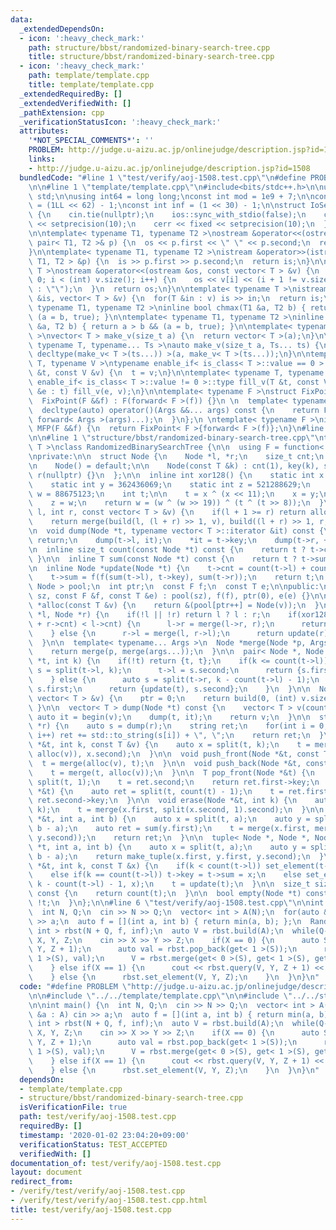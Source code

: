 ```yaml
---
data:
  _extendedDependsOn:
  - icon: ':heavy_check_mark:'
    path: structure/bbst/randomized-binary-search-tree.cpp
    title: structure/bbst/randomized-binary-search-tree.cpp
  - icon: ':heavy_check_mark:'
    path: template/template.cpp
    title: template/template.cpp
  _extendedRequiredBy: []
  _extendedVerifiedWith: []
  _pathExtension: cpp
  _verificationStatusIcon: ':heavy_check_mark:'
  attributes:
    '*NOT_SPECIAL_COMMENTS*': ''
    PROBLEM: http://judge.u-aizu.ac.jp/onlinejudge/description.jsp?id=1508
    links:
    - http://judge.u-aizu.ac.jp/onlinejudge/description.jsp?id=1508
  bundledCode: "#line 1 \"test/verify/aoj-1508.test.cpp\"\n#define PROBLEM \"http://judge.u-aizu.ac.jp/onlinejudge/description.jsp?id=1508\"\
    \n\n#line 1 \"template/template.cpp\"\n#include<bits/stdc++.h>\n\nusing namespace\
    \ std;\n\nusing int64 = long long;\nconst int mod = 1e9 + 7;\n\nconst int64 infll\
    \ = (1LL << 62) - 1;\nconst int inf = (1 << 30) - 1;\n\nstruct IoSetup {\n  IoSetup()\
    \ {\n    cin.tie(nullptr);\n    ios::sync_with_stdio(false);\n    cout << fixed\
    \ << setprecision(10);\n    cerr << fixed << setprecision(10);\n  }\n} iosetup;\n\
    \n\ntemplate< typename T1, typename T2 >\nostream &operator<<(ostream &os, const\
    \ pair< T1, T2 >& p) {\n  os << p.first << \" \" << p.second;\n  return os;\n\
    }\n\ntemplate< typename T1, typename T2 >\nistream &operator>>(istream &is, pair<\
    \ T1, T2 > &p) {\n  is >> p.first >> p.second;\n  return is;\n}\n\ntemplate< typename\
    \ T >\nostream &operator<<(ostream &os, const vector< T > &v) {\n  for(int i =\
    \ 0; i < (int) v.size(); i++) {\n    os << v[i] << (i + 1 != v.size() ? \" \"\
    \ : \"\");\n  }\n  return os;\n}\n\ntemplate< typename T >\nistream &operator>>(istream\
    \ &is, vector< T > &v) {\n  for(T &in : v) is >> in;\n  return is;\n}\n\ntemplate<\
    \ typename T1, typename T2 >\ninline bool chmax(T1 &a, T2 b) { return a < b &&\
    \ (a = b, true); }\n\ntemplate< typename T1, typename T2 >\ninline bool chmin(T1\
    \ &a, T2 b) { return a > b && (a = b, true); }\n\ntemplate< typename T = int64\
    \ >\nvector< T > make_v(size_t a) {\n  return vector< T >(a);\n}\n\ntemplate<\
    \ typename T, typename... Ts >\nauto make_v(size_t a, Ts... ts) {\n  return vector<\
    \ decltype(make_v< T >(ts...)) >(a, make_v< T >(ts...));\n}\n\ntemplate< typename\
    \ T, typename V >\ntypename enable_if< is_class< T >::value == 0 >::type fill_v(T\
    \ &t, const V &v) {\n  t = v;\n}\n\ntemplate< typename T, typename V >\ntypename\
    \ enable_if< is_class< T >::value != 0 >::type fill_v(T &t, const V &v) {\n  for(auto\
    \ &e : t) fill_v(e, v);\n}\n\ntemplate< typename F >\nstruct FixPoint : F {\n\
    \  FixPoint(F &&f) : F(forward< F >(f)) {}\n \n  template< typename... Args >\n\
    \  decltype(auto) operator()(Args &&... args) const {\n    return F::operator()(*this,\
    \ forward< Args >(args)...);\n  }\n};\n \ntemplate< typename F >\ninline decltype(auto)\
    \ MFP(F &&f) {\n  return FixPoint< F >{forward< F >(f)};\n}\n#line 4 \"test/verify/aoj-1508.test.cpp\"\
    \n\n#line 1 \"structure/bbst/randomized-binary-search-tree.cpp\"\ntemplate< typename\
    \ T >\nclass RandomizedBinarySearchTree {\n\n  using F = function< T(T, T) >;\n\
    \nprivate:\n\n  struct Node {\n    Node *l, *r;\n    size_t cnt;\n    T key, sum;\n\
    \n    Node() = default;\n\n    Node(const T &k) : cnt(1), key(k), sum(k), l(nullptr),\
    \ r(nullptr) {}\n  };\n\n  inline int xor128() {\n    static int x = 123456789;\n\
    \    static int y = 362436069;\n    static int z = 521288629;\n    static int\
    \ w = 88675123;\n    int t;\n\n    t = x ^ (x << 11);\n    x = y;\n    y = z;\n\
    \    z = w;\n    return w = (w ^ (w >> 19)) ^ (t ^ (t >> 8));\n  }\n\n  Node *build(int\
    \ l, int r, const vector< T > &v) {\n    if(l + 1 >= r) return alloc(v[l]);\n\
    \    return merge(build(l, (l + r) >> 1, v), build((l + r) >> 1, r, v));\n  }\n\
    \n  void dump(Node *t, typename vector< T >::iterator &it) const {\n    if(!t)\
    \ return;\n    dump(t->l, it);\n    *it = t->key;\n    dump(t->r, ++it);\n  }\n\
    \n  inline size_t count(const Node *t) const {\n    return t ? t->cnt : 0;\n \
    \ }\n\n  inline T sum(const Node *t) const {\n    return t ? t->sum : e;\n  }\n\
    \n  inline Node *update(Node *t) {\n    t->cnt = count(t->l) + count(t->r) + 1;\n\
    \    t->sum = f(f(sum(t->l), t->key), sum(t->r));\n    return t;\n  }\n\n  vector<\
    \ Node > pool;\n  int ptr;\n  const F f;\n  const T e;\n\npublic:\n\n  RandomizedBinarySearchTree(size_t\
    \ sz, const F &f, const T &e) : pool(sz), f(f), ptr(0), e(e) {}\n\n  inline Node\
    \ *alloc(const T &v) {\n    return &(pool[ptr++] = Node(v));\n  }\n\n  Node *merge(Node\
    \ *l, Node *r) {\n    if(!l || !r) return l ? l : r;\n    if(xor128() % (l->cnt\
    \ + r->cnt) < l->cnt) {\n      l->r = merge(l->r, r);\n      return update(l);\n\
    \    } else {\n      r->l = merge(l, r->l);\n      return update(r);\n    }\n\
    \  }\n\n  template< typename... Args >\n  Node *merge(Node *p, Args... args) {\n\
    \    return merge(p, merge(args...));\n  }\n\n  pair< Node *, Node * > split(Node\
    \ *t, int k) {\n    if(!t) return {t, t};\n    if(k <= count(t->l)) {\n      auto\
    \ s = split(t->l, k);\n      t->l = s.second;\n      return {s.first, update(t)};\n\
    \    } else {\n      auto s = split(t->r, k - count(t->l) - 1);\n      t->r =\
    \ s.first;\n      return {update(t), s.second};\n    }\n  }\n\n  Node *build(const\
    \ vector< T > &v) {\n    ptr = 0;\n    return build(0, (int) v.size(), v);\n \
    \ }\n\n  vector< T > dump(Node *t) const {\n    vector< T > v(count(t));\n   \
    \ auto it = begin(v);\n    dump(t, it);\n    return v;\n  }\n\n  string to_string(Node\
    \ *r) {\n    auto s = dump(r);\n    string ret;\n    for(int i = 0; i < s.size();\
    \ i++) ret += std::to_string(s[i]) + \", \";\n    return ret;\n  }\n\n  void insert(Node\
    \ *&t, int k, const T &v) {\n    auto x = split(t, k);\n    t = merge(merge(x.first,\
    \ alloc(v)), x.second);\n  }\n\n  void push_front(Node *&t, const T &v) {\n  \
    \  t = merge(alloc(v), t);\n  }\n\n  void push_back(Node *&t, const T &v) {\n\
    \    t = merge(t, alloc(v));\n  }\n\n  T pop_front(Node *&t) {\n    auto ret =\
    \ split(t, 1);\n    t = ret.second;\n    return ret.first->key;\n  }\n\n  T pop_back(Node\
    \ *&t) {\n    auto ret = split(t, count(t) - 1);\n    t = ret.first;\n    return\
    \ ret.second->key;\n  }\n\n  void erase(Node *&t, int k) {\n    auto x = split(t,\
    \ k);\n    t = merge(x.first, split(x.second, 1).second);\n  }\n\n  T query(Node\
    \ *&t, int a, int b) {\n    auto x = split(t, a);\n    auto y = split(x.second,\
    \ b - a);\n    auto ret = sum(y.first);\n    t = merge(x.first, merge(y.first,\
    \ y.second));\n    return ret;\n  }\n\n  tuple< Node *, Node *, Node * > split3(Node\
    \ *t, int a, int b) {\n    auto x = split(t, a);\n    auto y = split(x.second,\
    \ b - a);\n    return make_tuple(x.first, y.first, y.second);\n  }\n\n  void set_element(Node\
    \ *&t, int k, const T &x) {\n    if(k < count(t->l)) set_element(t->l, k, x);\n\
    \    else if(k == count(t->l)) t->key = t->sum = x;\n    else set_element(t->r,\
    \ k - count(t->l) - 1, x);\n    t = update(t);\n  }\n\n  size_t size(Node *t)\
    \ const {\n    return count(t);\n  }\n\n  bool empty(Node *t) const {\n    return\
    \ !t;\n  }\n};\n\n#line 6 \"test/verify/aoj-1508.test.cpp\"\n\nint main() {\n\
    \  int N, Q;\n  cin >> N >> Q;\n  vector< int > A(N);\n  for(auto &a : A) cin\
    \ >> a;\n  auto f = [](int a, int b) { return min(a, b); };\n  RandomizedBinarySearchTree<\
    \ int > rbst(N + Q, f, inf);\n  auto V = rbst.build(A);\n  while(Q--) {\n    int\
    \ X, Y, Z;\n    cin >> X >> Y >> Z;\n    if(X == 0) {\n      auto S = rbst.split3(V,\
    \ Y, Z + 1);\n      auto val = rbst.pop_back(get< 1 >(S));\n      rbst.push_front(get<\
    \ 1 >(S), val);\n      V = rbst.merge(get< 0 >(S), get< 1 >(S), get< 2 >(S));\n\
    \    } else if(X == 1) {\n      cout << rbst.query(V, Y, Z + 1) << \"\\n\";\n\
    \    } else {\n      rbst.set_element(V, Y, Z);\n    }\n  }\n}\n"
  code: "#define PROBLEM \"http://judge.u-aizu.ac.jp/onlinejudge/description.jsp?id=1508\"\
    \n\n#include \"../../template/template.cpp\"\n\n#include \"../../structure/bbst/randomized-binary-search-tree.cpp\"\
    \n\nint main() {\n  int N, Q;\n  cin >> N >> Q;\n  vector< int > A(N);\n  for(auto\
    \ &a : A) cin >> a;\n  auto f = [](int a, int b) { return min(a, b); };\n  RandomizedBinarySearchTree<\
    \ int > rbst(N + Q, f, inf);\n  auto V = rbst.build(A);\n  while(Q--) {\n    int\
    \ X, Y, Z;\n    cin >> X >> Y >> Z;\n    if(X == 0) {\n      auto S = rbst.split3(V,\
    \ Y, Z + 1);\n      auto val = rbst.pop_back(get< 1 >(S));\n      rbst.push_front(get<\
    \ 1 >(S), val);\n      V = rbst.merge(get< 0 >(S), get< 1 >(S), get< 2 >(S));\n\
    \    } else if(X == 1) {\n      cout << rbst.query(V, Y, Z + 1) << \"\\n\";\n\
    \    } else {\n      rbst.set_element(V, Y, Z);\n    }\n  }\n}\n"
  dependsOn:
  - template/template.cpp
  - structure/bbst/randomized-binary-search-tree.cpp
  isVerificationFile: true
  path: test/verify/aoj-1508.test.cpp
  requiredBy: []
  timestamp: '2020-01-02 23:04:20+09:00'
  verificationStatus: TEST_ACCEPTED
  verifiedWith: []
documentation_of: test/verify/aoj-1508.test.cpp
layout: document
redirect_from:
- /verify/test/verify/aoj-1508.test.cpp
- /verify/test/verify/aoj-1508.test.cpp.html
title: test/verify/aoj-1508.test.cpp
---
```

